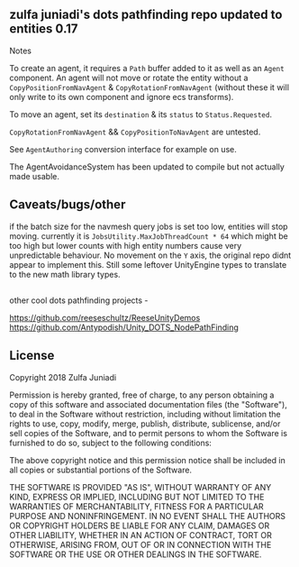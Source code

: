 ## zulfa juniadi's dots pathfinding repo updated to entities 0.17

Notes

To create an agent, it requires a `Path` buffer added to it as well as an `Agent` component. 
An agent will not move or rotate the entity without a `CopyPositionFromNavAgent` & `CopyRotationFromNavAgent` (without these it will only write to its own component and ignore ecs transforms).

To move an agent, set its `destination` & its `status` to `Status.Requested`.

`CopyRotationFromNavAgent` && `CopyPositionToNavAgent` are untested.

See `AgentAuthoring` conversion interface for example on use.

The AgentAvoidanceSystem has been updated to compile but not actually made usable.

## Caveats/bugs/other

if the batch size for the navmesh query jobs is set too low, entities will stop moving. currently it is `JobsUtility.MaxJobThreadCount * 64` which might be too high but lower counts with high entity numbers cause very unpredictable behaviour.
No movement on the `Y` axis, the original repo didnt appear to implement this.
Still some leftover UnityEngine types to translate to the new math library types.


##
other cool dots pathfinding projects - 

https://github.com/reeseschultz/ReeseUnityDemos
https://github.com/Antypodish/Unity_DOTS_NodePathFinding



## License

Copyright 2018 Zulfa Juniadi

Permission is hereby granted, free of charge, to any person obtaining a copy of this software and associated documentation files (the "Software"), to deal in the Software without restriction, including without limitation the rights to use, copy, modify, merge, publish, distribute, sublicense, and/or sell copies of the Software, and to permit persons to whom the Software is furnished to do so, subject to the following conditions:

The above copyright notice and this permission notice shall be included in all copies or substantial portions of the Software.

THE SOFTWARE IS PROVIDED "AS IS", WITHOUT WARRANTY OF ANY KIND, EXPRESS OR IMPLIED, INCLUDING BUT NOT LIMITED TO THE WARRANTIES OF MERCHANTABILITY, FITNESS FOR A PARTICULAR PURPOSE AND NONINFRINGEMENT. IN NO EVENT SHALL THE AUTHORS OR COPYRIGHT HOLDERS BE LIABLE FOR ANY CLAIM, DAMAGES OR OTHER LIABILITY, WHETHER IN AN ACTION OF CONTRACT, TORT OR OTHERWISE, ARISING FROM, OUT OF OR IN CONNECTION WITH THE SOFTWARE OR THE USE OR OTHER DEALINGS IN THE SOFTWARE.
